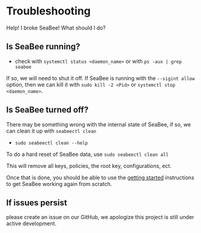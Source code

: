 # Troubleshooting

Help! I broke SeaBee! What should I do?

## Is SeaBee running?

- check with `systemctl status <daemon_name>` or with `ps -aux | grep seabee`

If so, we will need to shut it off. If SeaBee is running with the `--sigint allow` option,
then we can kill it with `sudo kill -2 <Pid>` or `systemctl stop <daemon_name>`.

## Is SeaBee turned off?

There may be something wrong with the internal state of SeaBee, if so, we can clean it up with `seabeectl clean`

- `sudo seabeectl clean --help`

To do a hard reset of SeaBee data, use `sudo seabeectl clean all`

This will remove all keys, policies, the root key, configurations, ect.

Once that is done, you should be able to use the [getting started](./getting_started.md) instructions to get SeaBee working again from scratch.

## If issues persist

please create an issue on our GitHub, we apologize this project is still under active development.
